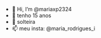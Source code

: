- 👋 Hi, I’m @mariaxp2324
- 🌱 tenho 15 anos
- 💞️ solteira
- 📫 meu insta: @maria_rodrigues_i

<!---
mariaxp2324/mariaxp2324 is a ✨ special ✨ repository because its `README.md` (this file) appears on your GitHub profile.
You can click the Preview link to take a look at your changes.
--->
